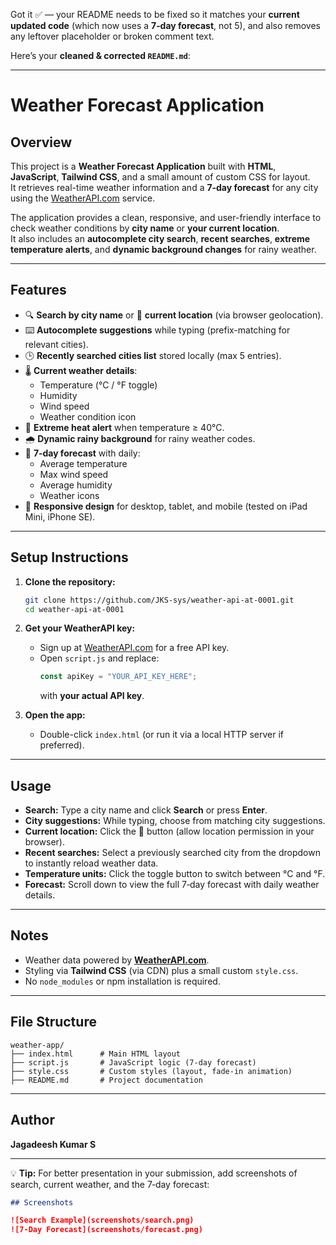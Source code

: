 Got it ✅ — your README needs to be fixed so it matches your **current updated code** (which now uses a **7‑day forecast**, not 5), and also removes any leftover placeholder or broken comment text.

Here’s your **cleaned & corrected `README.md`**:

---

# Weather Forecast Application

## Overview

This project is a **Weather Forecast Application** built with **HTML**, **JavaScript**, **Tailwind CSS**, and a small amount of custom CSS for layout.  
It retrieves real-time weather information and a **7‑day forecast** for any city using the [WeatherAPI.com](https://www.weatherapi.com/) service.

The application provides a clean, responsive, and user-friendly interface to check weather conditions by **city name** or **your current location**.  
It also includes an **autocomplete city search**, **recent searches**, **extreme temperature alerts**, and **dynamic background changes** for rainy weather.

---

## Features

- 🔍 **Search by city name** or 📍 **current location** (via browser geolocation).
- ⌨️ **Autocomplete suggestions** while typing (prefix-matching for relevant cities).
- 🕒 **Recently searched cities list** stored locally (max 5 entries).
- 🌡 **Current weather details**:
  - Temperature (°C / °F toggle)
  - Humidity
  - Wind speed
  - Weather condition icon
- 🚨 **Extreme heat alert** when temperature ≥ 40°C.
- 🌧 **Dynamic rainy background** for rainy weather codes.
- 📆 **7‑day forecast** with daily:
  - Average temperature
  - Max wind speed
  - Average humidity
  - Weather icons
- 📱 **Responsive design** for desktop, tablet, and mobile (tested on iPad Mini, iPhone SE).

---

## Setup Instructions

1. **Clone the repository:**

   ```bash
   git clone https://github.com/JKS-sys/weather-api-at-0001.git
   cd weather-api-at-0001
   ```

2. **Get your WeatherAPI key:**

   - Sign up at [WeatherAPI.com](https://www.weatherapi.com/) for a free API key.
   - Open `script.js` and replace:
     ```javascript
     const apiKey = "YOUR_API_KEY_HERE";
     ```
     with **your actual API key**.

3. **Open the app:**
   - Double-click `index.html` (or run it via a local HTTP server if preferred).

---

## Usage

- **Search:** Type a city name and click **Search** or press **Enter**.
- **City suggestions:** While typing, choose from matching city suggestions.
- **Current location:** Click the 📍 button (allow location permission in your browser).
- **Recent searches:** Select a previously searched city from the dropdown to instantly reload weather data.
- **Temperature units:** Click the toggle button to switch between °C and °F.
- **Forecast:** Scroll down to view the full 7‑day forecast with daily weather details.

---

## Notes

- Weather data powered by **[WeatherAPI.com](https://www.weatherapi.com/)**.
- Styling via **Tailwind CSS** (via CDN) plus a small custom `style.css`.
- No `node_modules` or npm installation is required.

---

## File Structure

```
weather-app/
├── index.html      # Main HTML layout
├── script.js       # JavaScript logic (7-day forecast)
├── style.css       # Custom styles (layout, fade-in animation)
├── README.md       # Project documentation
```

---

## Author

**Jagadeesh Kumar S**

---

💡 **Tip:** For better presentation in your submission, add screenshots of search, current weather, and the 7‑day forecast:

```md
## Screenshots

![Search Example](screenshots/search.png)
![7-Day Forecast](screenshots/forecast.png)
```
